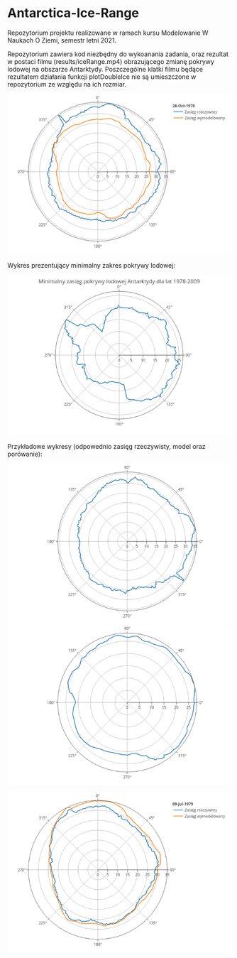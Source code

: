 # Antarctica-Ice-Range

Repozytorium projektu realizowane w ramach kursu Modelowanie W Naukach O Ziemi, semestr letni 2021. 

Repozytorium zawiera kod niezbędny do wykoanania zadania, oraz rezultat w postaci filmu (results/iceRange.mp4) obrazującego zmianę pokrywy lodowej na obszarze Antarktydy. Poszczególne klatki filmu będące rezultatem działania funkcji plotDoubleIce nie są umieszczone w repozytorium ze względu na ich rozmiar.

![Alt text](sampleRes/iceRangeSample.gif?raw=true "Title")


Wykres prezentujący minimalny zakres pokrywy lodowej:

![Alt text](charts/minimalIceRange.png?raw=true "Title")

Przykładowe wykresy (odpowednio zasięg rzeczywisty, model oraz porówanie):

![Alt text](sampleRes/real-26-Oct-1978.png?raw=true "Title")
![Alt text](sampleRes/model-26-Oct-1978.png?raw=true "Title")

![Alt text](sampleRes/compare-09-Jul-1978.png?raw=true "Title")


